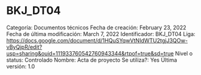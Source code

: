# BKJ_DT04

Categoría: Documentos técnicos
Fecha de creación: February 23, 2022
Fecha de última modificación: March 7, 2022
Identificador: BKJ_DT04
Liga: https://docs.google.com/document/d/1HQuSYqwVtNIdWTU2tgjJ3QOw-vByQjpR/edit?usp=sharing&ouid=111933760542760943344&rtpof=true&sd=true
Nivel o status: Controlado
Nombre: Acta de proyecto
Se utiliza?: Yes
Última versión: 1.0
